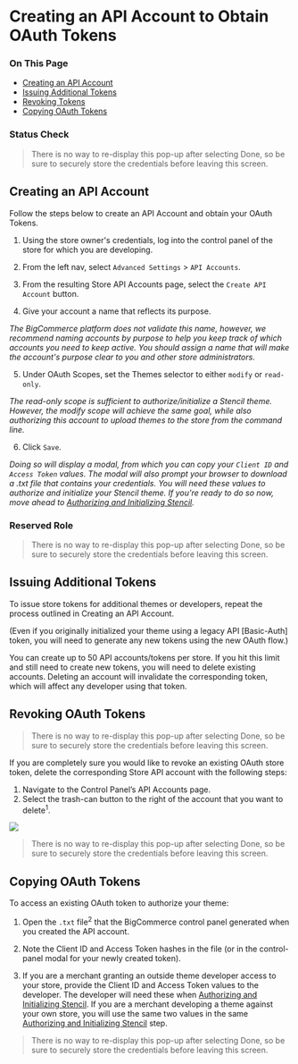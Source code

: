 <h1>Creating an API Account to Obtain OAuth Tokens</h1>

<div class="otp" id="no-index">
	<h3> On This Page </h3>
	<ul>
    <li><a href="#authentication_creating-an-api-account">Creating an API Account</a></li>
    <li><a href="#authentication_issuing-additional">Issuing Additional Tokens</a></li>
    <li><a href="#authentication_revoking-tokens">Revoking Tokens</a></li>
    <li><a href="#authentication_copying-oauth-tokens">Copying OAuth Tokens</a></li>
	</ul>
</div>

<div class="HubBlock--callout">
<div class="CalloutBlock--error">
<div class="HubBlock-content">
    
<!-- theme: error -->

### Status Check
> There is no way to re-display this pop-up after selecting Done, so be sure to securely store the credentials before leaving this screen.

</div>
</div>
</div>

<a href='#authentication_creating-an-api-account' aria-hidden='true' class='block-anchor'  id='authentication_creating-an-api-account'></a>

## Creating an API Account 

Follow the steps below to create an API Account and obtain your OAuth Tokens.

1. Using the store owner's credentials, log into the control panel of the store for which you are developing. 

2. From the left nav, select `Advanced Settings` > `API Accounts`.

3. From the resulting Store API Accounts page, select the `Create API Account` button.

4. Give your account a name that reflects its purpose.

_The BigCommerce platform does not validate this name, however, we recommend naming accounts by purpose to help you keep track of which accounts you need to keep active. You should assign a name that will make the account's purpose clear to you and other store administrators._

5. Under OAuth Scopes, set the Themes selector to either `modify` or `read-only`.

_The read-only scope is sufficient to authorize/initialize a Stencil theme. However, the modify scope will achieve the same goal, while also authorizing this account to upload themes to the store from the command line._

6. Click `Save`. 

_Doing so will display a modal, from which you can copy your `Client ID` and `Access Token` values. The modal will also prompt your browser to download a .txt file that contains your credentials. You will need these values to authorize and initialize your Stencil theme. If you're ready to do so now, move ahead to [Authorizing and Initializing Stencil](/stencil-docs/getting-started/launching-stencil/authorizing-and-initializing)._

<div class="HubBlock--callout">
<div class="CalloutBlock--warning">
<div class="HubBlock-content">
    
<!-- theme: warning -->

### Reserved Role
> There is no way to re-display this pop-up after selecting Done, so be sure to securely store the credentials before leaving this screen.

</div>
</div>
</div>



<a href='#authentication_issuing-additional' aria-hidden='true' class='block-anchor'  id='authentication_issuing-additional'></a>

## Issuing Additional Tokens

To issue store tokens for additional themes or developers, repeat the process outlined in Creating an API Account.

(Even if you originally initialized your theme using a legacy API [Basic-Auth] token, you will need to generate any new tokens using the new OAuth flow.)

You can create up to 50 API accounts/tokens per store. If you hit this limit and still need to create new tokens, you will need to delete existing accounts. Deleting an account will invalidate the corresponding token, which will affect any developer using that token.




<a href='#authentication_revoking-tokens' aria-hidden='true' class='block-anchor'  id='authentication_revoking-tokens'></a>

## Revoking OAuth Tokens

<div class="HubBlock--callout">
<div class="CalloutBlock--error">
<div class="HubBlock-content">
    
<!-- theme: error -->

> There is no way to re-display this pop-up after selecting Done, so be sure to securely store the credentials before leaving this screen.

</div>
</div>
</div>

If you are completely sure you would like to revoke an existing OAuth store token, delete the corresponding Store API account with the following steps:

1. Navigate to the Control Panel’s API Accounts page.
2. Select the trash-can button to the right of the account that you want to delete<sup>1</sup>.

<!--
    title: 
    data: //s3.amazonaws.com/user-content.stoplight.io/6116/1537421464104
-->

![](//s3.amazonaws.com/user-content.stoplight.io/6116/1537421464104 "")

<div class="HubBlock--callout">
<div class="CalloutBlock--">
<div class="HubBlock-content">
    
<!-- theme:  -->

> There is no way to re-display this pop-up after selecting Done, so be sure to securely store the credentials before leaving this screen.

</div>
</div>
</div>



<a href='#authentication_copying-oauth-tokens ' aria-hidden='true' class='block-anchor'  id='authentication_copying-oauth-tokens '></a>

## Copying OAuth Tokens 

To access an existing OAuth token to authorize your theme:

1. Open the `.txt` file<sup>2</sup> that the BigCommerce control panel generated when you created the API account.

2. Note the Client ID and Access Token hashes in the file (or in the control-panel modal for your newly created token).

3. If you are a merchant granting an outside theme developer access to your store, provide the Client ID and Access Token values to the developer. The developer will need these when [Authorizing and Initializing Stencil](/stencil-docs/getting-started/launching-stencil/authorizing-and-initializing). If you are a merchant developing a theme against your own store, you will use the same two values in the same [Authorizing and Initializing Stencil](/stencil-docs/getting-started/launching-stencil/authorizing-and-initializing) step.

<div class="HubBlock--callout">
<div class="CalloutBlock--">
<div class="HubBlock-content">
    
<!-- theme:  -->

> There is no way to re-display this pop-up after selecting Done, so be sure to securely store the credentials before leaving this screen.

</div>
</div>
</div>

